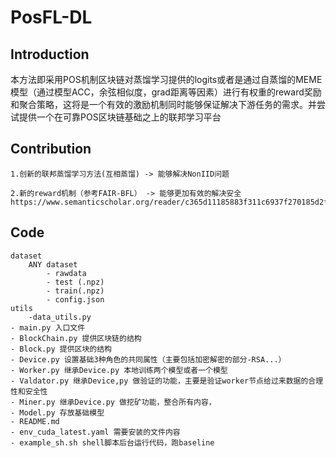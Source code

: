 # PosFL-DL

## Introduction
​	本方法即采用POS机制区块链对蒸馏学习提供的logits或者是通过自蒸馏的MEME模型（通过模型ACC，余弦相似度，grad距离等因素）进行有权重的reward奖励和聚合策略，这将是一个有效的激励机制同时能够保证解决下游任务的需求。并尝试提供一个在可靠POS区块链基础之上的联邦学习平台

## Contribution

    1.创新的联邦蒸馏学习方法(互相蒸馏) -> 能够解决NonIID问题

    2.新的reward机制（参考FAIR-BFL） -> 能够更加有效的解决安全
    https://www.semanticscholar.org/reader/c365d11185883f311c6937f270185d2faa6433d3

## Code

```
dataset
    ANY dataset
        - rawdata
        - test (.npz)
        - train(.npz)
        - config.json
utils
    -data_utils.py
- main.py 入口文件
- BlockChain.py 提供区块链的结构
- Block.py 提供区块的结构
- Device.py 设置基础3种角色的共同属性（主要包括加密解密的部分-RSA...）
- Worker.py 继承Device.py 本地训练两个模型或者一个模型
- Valdator.py 继承Device,py 做验证的功能，主要是验证worker节点给过来数据的合理性和安全性
- Miner.py 继承Device.py 做挖矿功能，整合所有内容，
- Model.py 存放基础模型
- README.md  
- env_cuda_latest.yaml 需要安装的文件内容
- example_sh.sh shell脚本后台运行代码，跑baseline
```
